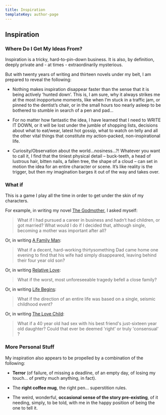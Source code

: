 ```yaml
---
title: Inspiration
templateKey: author-page
---
```


## Inspiration

### Where Do I Get My Ideas From?

Inspiration is a tricky, hard-to-pin-down business. It is also, by definition, deeply private and - at times - extraordinarily mysterious.

But with twenty years of writing and thirteen novels under my belt, I am prepared to reveal the following:

- Nothing makes inspiration disappear faster than the sense that it is being actively ‘hunted down’. This is, I am sure, why it always strikes me at the most inopportune moments, like when I’m stuck in a traffic jam, or pinned to the dentist’s chair, or in the small hours too nearly asleep to be bothered to stumble in search of a pen and pad...

- For no matter how fantastic the idea, I have learned that I need to WRITE IT DOWN, or it will be lost under the jumble of shopping lists, decisions about what to eat/wear, latest hot gossip, what to watch on telly and all the other vital things that constitute my action-packed, non-inspirational life.

- Curiosity/Observation about the world…nosiness…?! Whatever you want to call it, I find that the tiniest physical detail – buck-teeth, a head of lustrous hair, bitten nails, a fallen tree, the shape of a cloud – can set in motion the idea for an entire character or scene. It’s like reality is the trigger, but then my imagination barges it out of the way and takes over.

### What if

This is a game I play all the time in order to get under the skin of my characters.

For example, in writing my novel [The Godmother](/books/the-godmother), I asked myself:

> What if I had pursued a career in business and hadn’t had children, or got married? What would I do if I decided that, although single, becoming a mother was important after all?

Or, in writing [A Family Man](/books/a-family-man):

> What if a decent, hard-working thirtysomething Dad came home one evening to find that his wife had simply disappeared, leaving behind their four year old son?

Or, in writing [Relative Love](/books/relative-love):

> What if the worst, most unforeseeable tragedy befell a close family?

Or, in writing [Life Begins](/books/life-begins):

> What if the direction of an entire life was based on a single, seismic childhood event?

Or, in writing [The Love Child](/books/the-love-child):

> What if a 40 year old had sex with his best friend's just-sixteen year old daughter? Could that ever be deemed 'right' or truly 'consensual' ?

### More Personal Stuff

My inspiration also appears to be propelled by a combination of the following:

- **Terror** (of failure, of missing a deadline, of an empty day, of losing my touch... of pretty much anything, in fact).

- The **right coffee mug**, the right pen... superstition rules.

- The weird, wonderful, **occasional sense of the story pre-existing**, of it needing, simply, to be told, with me in the happy position of being the one to tell it.
